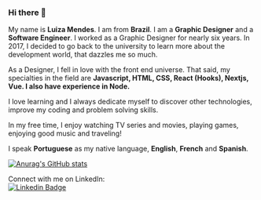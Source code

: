 ### Hi there 👋

My name is **Luiza Mendes**. I am from **Brazil**. I am a **Graphic Designer** and a **Software Engineer**. I worked as a Graphic Designer for nearly six years. In 2017, I decided to go back to the university to learn more about the development world, that dazzles me so much.

As a Designer, I fell in love with the front end universe. That said, my specialties in the field are **Javascript, HTML, CSS, React (Hooks), Nextjs, Vue. I also have experience in Node.**

I love learning and I always dedicate myself to discover other technologies, improve my coding and problem solving skills. 

In my free time, I enjoy watching TV series and movies, playing games, enjoying good music and traveling!

I speak **Portuguese** as my native language, **English**, **French** and **Spanish**.

[![Anurag's GitHub stats](https://github-readme-stats.vercel.app/api?username=luizamendes)](https://github.com/luizamendes/github-readme-stats)

Connect with me on LinkedIn:
<br>
[![Linkedin Badge](https://img.shields.io/badge/-LinkedIn-blue?style=flat-square&logo=Linkedin&logoColor=white&link=https://www.linkedin.com/in/luizamendes)](https://www.linkedin.com/in/luizamendes)

<!--
**luizamendes/luizamendes** is a ✨ _special_ ✨ repository because its `README.md` (this file) appears on your GitHub profile.

Here are some ideas to get you started:

- 🔭 I’m currently working on ...
- 🌱 I’m currently learning ...
- 👯 I’m looking to collaborate on ...
- 🤔 I’m looking for help with ...
- 💬 Ask me about ...
- 📫 How to reach me: ...
- 😄 Pronouns: ...
- ⚡ Fun fact: ...
-->
